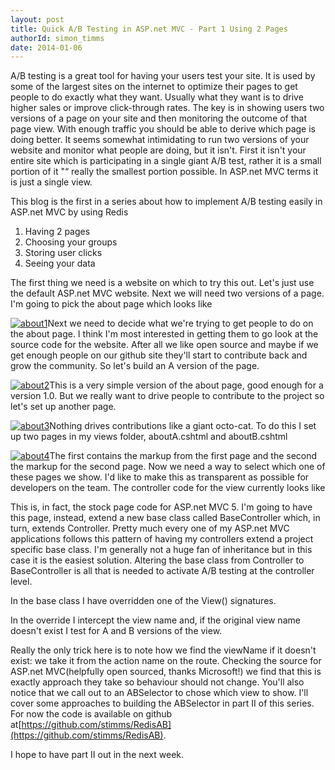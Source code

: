 ```yaml
---
layout: post
title: Quick A/B Testing in ASP.net MVC - Part 1 Using 2 Pages
authorId: simon_timms
date: 2014-01-06
---
```


A/B testing is a great tool for having your users test your site. It is used by some of the largest sites on the internet to optimize their pages to get people to do exactly what they want. Usually what they want is to drive higher sales or improve click-through rates. The key is in showing users two versions of a page on your site and then monitoring the outcome of that page view. With enough traffic you should be able to derive which page is doing better. It seems somewhat intimidating to run two versions of your website and monitor what people are doing, but it isn't. First it isn't your entire site which is participating in a single giant A/B test, rather it is a small portion of it "“ really the smallest portion possible. In ASP.net MVC terms it is just a single view.

This blog is the first in a series about how to implement A/B testing easily in ASP.net MVC by using Redis

1. Having 2 pages
2. Choosing your groups
3. Storing user clicks
4. Seeing your data

The first thing we need is a website on which to try this out. Let's just use the default ASP.net MVC website. Next we will need two versions of a page. I'm going to pick the about page which looks like

[![about1](http://stimms.files.wordpress.com/2014/01/about1.png)](http://stimms.files.wordpress.com/2014/01/about1.png)Next we need to decide what we're trying to get people to do on the about page. I think I'm most interested in getting them to go look at the source code for the website. After all we like open source and maybe if we get enough people on our github site they'll start to contribute back and grow the community. So let's build an A version of the page.

[![about2](http://stimms.files.wordpress.com/2014/01/about2.png)](http://stimms.files.wordpress.com/2014/01/about2.png)This is a very simple version of the about page, good enough for a version 1.0. But we really want to drive people to contribute to the project so let's set up another page.

[![about3](http://stimms.files.wordpress.com/2014/01/about3.png?w=750)](http://stimms.files.wordpress.com/2014/01/about3.png)Nothing drives contributions like a giant octo-cat. To do this I set up two pages in my views folder, aboutA.cshtml and aboutB.cshtml

[![about4](http://stimms.files.wordpress.com/2014/01/about4.jpg)](http://stimms.files.wordpress.com/2014/01/about4.jpg)The first contains the markup from the first page and the second the markup for the second page. Now we need a way to select which one of these pages we show. I'd like to make this as transparent as possible for developers on the team. The controller code for the view currently looks like

<script src='https://gist.github.com/stimms/8277141.js'></script>

This is, in fact, the stock page code for ASP.net MVC 5. I'm going to have this page, instead, extend a new base class called BaseController which, in turn, extends Controller. Pretty much every one of my ASP.net MVC applications follows this pattern of having my controllers extend a project specific base class. I'm generally not a huge fan of inheritance but in this case it is the easiest solution. Altering the base class from Controller to BaseController is all that is needed to activate A/B testing at the controller level.

In the base class I have overridden one of the View() signatures.

<script src='https://gist.github.com/stimms/8277212.js'></script>

In the override I intercept the view name and, if the original view name doesn't exist I test for A and B versions of the view.

<script src='https://gist.github.com/stimms/8277249.js'></script>

Really the only trick here is to note how we find the viewName if it doesn't exist: we take it from the action name on the route. Checking the source for ASP.net MVC(helpfully open sourced, thanks Microsoft!) we find that this is exactly approach they take so behaviour should not change. You'll also notice that we call out to an ABSelector to chose which view to show. I'll cover some approaches to building the ABSelector in part II of this series. For now the code is available on github at[https://github.com/stimms/RedisAB](https://github.com/stimms/RedisAB).

I hope to have part II out in the next week.



